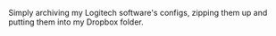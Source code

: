 Simply archiving my Logitech software's configs, zipping them up and
putting them into my Dropbox folder.
